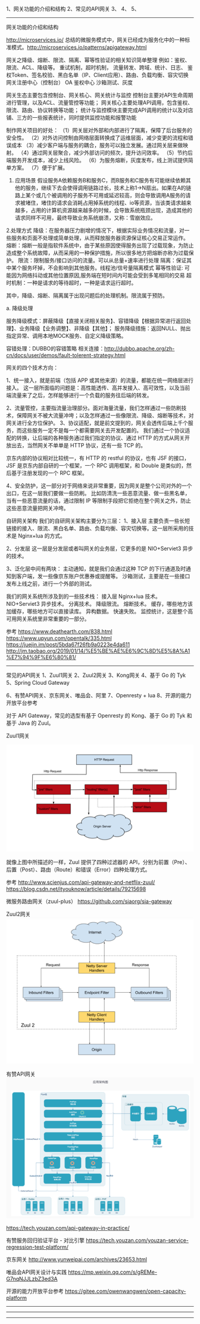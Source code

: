 1、网关功能的介绍和结构
2、常见的API网关
3、
4、
5、



---------------------------------------------------------------------------------------------------------------------

网关功能的介绍和结构

http://microservices.io/ 总结的微服务模式中，网关已经成为服务化中的一种标准模式。http://microservices.io/patterns/apigateway.html

网关之降级、熔断、限流、隔离、幂等性验证的相关知识简单整理
例如：鉴权、限流、ACL、降级等。
重试机制，超时机制，
流量转发、跨域、统计、日志、
鉴权Token、签名校验、黑白名单（IP、Client应用）、路由、负载均衡、容灾切换
网关注册中心（控制台）
OA 鉴权中心
沙箱测试、灰度



网关生态主要包含控制台、网关核心、网关统计与监控
控制台主要对API生命周期进行管理，以及ACL、流量管控等功能；
网关核心主要处理API调用，包含鉴权、限流、路由、协议转换等功能；
统计与监控模块主要完成API调用的统计以及对店铺、三方的一些报表统计，同时提供监控功能和报警功能


制作网关项目的好处：
（1）网关层对外部和内部进行了隔离，保障了后台服务的安全性。
（2）对外访问控制由网络层面转换成了运维层面，减少变更的流程和错误成本
（3）减少客户端与服务的耦合，服务可以独立发展。通过网关层来做映射。
（4）通过网关层聚合，减少外部访问的频次，提升访问效率。
（5）节约后端服务开发成本，减少上线风险。
（6）为服务熔断，灰度发布，线上测试提供简单方案。
（7）便于扩展。

1. 应用场景
假设服务A依赖服务B和服务C，而B服务和C服务有可能继续依赖其他的服务，继续下去会使得调用链路过长，技术上称1->N扇出。如果在A的链路上某个或几个被调用的子服务不可用或延迟较高，则会导致调用A服务的请求被堵住，堵住的请求会消耗占用掉系统的线程、io等资源，当该类请求越来越多，占用的计算机资源越来越多的时候，会导致系统瓶颈出现，造成其他的请求同样不可用，最终导致业务系统崩溃，又称：雪崩效应。


2.处理方式
降级：在服务器压力剧增的情况下，根据实际业务情况和流量，对一些服务和页面不处理或简单处理，从而释放服务器资源保证核心交易正常运作。
熔断：熔断一般是指软件系统中，由于某些原因使得服务出现了过载现象，为防止造成整个系统故障，从而采用的一种保护措施，所以很多地方把熔断亦称为过载保护。
限流：限制服务/接口访问的流量。可以从总量+速率进行处理
隔离：保证其中某个服务坏掉，不会影响到其他服务。线程池/信号量隔离模式
幂等性验证: 可能因为网络抖动或其他位置原因,服务端在短时间内可能会受到多笔相同的交易
超时机制：一种是请求的等待超时，一种是请求运行超时。

其中，降级、熔断、隔离属于出现问题后的处理机制。限流属于预防。

a. 降级处理

服务降级模式：屏蔽降级【直接关闭相关服务】、容错降级【根据异常进行返回处理】、业务降级【业务调整】、非降级【其他】；
服务降级措施：返回NULL、抛出指定异常、调用本地MOCK服务、自定义降级策略。

容错处理：DUBBO的容错策略
相关连接：http://dubbo.apache.org/zh-cn/docs/user/demos/fault-tolerent-strategy.html




网关的四个技术方向：

1、统一接入，就是前端（包括 APP 或其他来源）的流量，都能在统一网络层进行接入。
这一层所面临的问题是：高性能透传、高并发接入、高可效性，以及当前端流量来了之后，怎样能够进行一个负载的服务往后端的转发。

2、流量管控，主要指流量治理部分。面对海量流量，我们怎样通过一些防刷技术，保障网关不被大流量冲垮；以及怎样通过一些像限流、降级、熔断等技术，对网关进行全方位保护。
3、协议适配，就是前文提到的，网关会透传后端上千个服务，而这些服务一定不是每一个都需要网关去开发配置的。
我们通过一个协议适配的转换，让后端的各种服务通过我们指定的协议、通过 HTTP 的方式从网关开放出去，当然网关不单单是 HTTP 协议，还有一些 TCP 的。

京东内部的协议相对比较统一，有 HTTP 的 restful 的协议，也有 JSF 的接口，JSF 是京东内部自研的一个框架，一个 RPC 调用框架，和 Double 是类似的，然后基于注册发现的一个 RPC 框架。

4、安全防护，这一部分对于网络来说非常重要，因为网关是整个公司对外的一个出口，在这一层我们要做一些防刷。
比如防清洗一些恶意流量、做一些黑名单，当有一些恶意流量的话，通过限制 IP 等限制手段把它拒绝在整个网关之外，防止这些恶意流量把网关冲垮。


自研网关架构
我们的自研网关架构主要分为三层：
1、接入层
主要负责一些长短链接的接入、限流、黑白名单、路由、负载均衡、容灾切换等。这一层所采用的技术是 Nginx+lua 的方式。

2、分发层
这一层是分发层或者叫网关的业务层，它更多的是 NIO+Serviet3 异步的技术。

3、泛化层中间有两块：
    主动通知，就是我们会通过这种 TCP 的下行通道及时通知到客户端，发一些像京东账户优惠券或提醒等。
    沙箱测试，主要是在一些接口发布上线之前，进行一个外部的测试。



我们的网关系统所涉及到的一些技术栈：
    接入层 Nginx+lua 技术。
    NIO+Serviet3 异步技术。
    分离技术。
    降级限流。
    熔断技术。
    缓存，哪些地方该加缓存，哪些地方可以直接读库。
    异构数据。
    快速失败。
    监控统计，这是整个高可用网关系统里非常重要的一部分。


参考
https://www.deathearth.com/838.html
https://www.upyun.com/opentalk/335.html
https://juejin.im/post/5bda67f26fb9a0223e4da611
http://jm.taobao.org/2019/01/14/%E5%BE%AE%E6%9C%8D%E5%8A%A1%E7%94%9F%E6%80%81/

---------------------------------------------------------------------------------------------------------------------

常见的API网关
1、Zuul1网关
2、Zuul2网关
3、Kong网关
4、基于 Go 的 Tyk
5、Spring Cloud Gateway

6、有赞API网关、京东网关、唯品会、阿里
7、Openresty + lua
8、开源的能力开放平台参考



对于 API Gateway，常见的选型有基于 Openresty 的 Kong、基于 Go 的 Tyk 和基于 Java 的 Zuul。



Zuul1网关

![zuul1结构](images/zuul1结构.png "ReferencePicture")

就像上图中所描述的一样，Zuul 提供了四种过滤器的 API，分别为前置（Pre）、后置（Post）、路由（Route）和错误（Error）四种处理方式。

参考
http://www.scienjus.com/api-gateway-and-netflix-zuul/
https://blog.csdn.net/ityouknow/article/details/79215698



微服务路由网关（zuul-plus）
https://github.com/siaorg/sia-gateway



Zuul2网关
![zuul2结构](images/zuul2结构图.png "ReferencePicture")



有赞API网关
![有赞网关结构](images/有赞网关应用架构图.png "ReferencePicture")

https://tech.youzan.com/api-gateway-in-practice/

有赞服务回归验证平台 - 对比引擎
https://tech.youzan.com/youzan-service-regression-test-platform/



京东网关
http://www.yunweipai.com/archives/23653.html



唯品会API网关设计与实践
https://mp.weixin.qq.com/s/gREMe-G7nqNJJLzbZ3ed3A




开源的能力开放平台参考
https://gitee.com/owenwangwen/open-capacity-platform



---------------------------------------------------------------------------------------------------------------------




---------------------------------------------------------------------------------------------------------------------





---------------------------------------------------------------------------------------------------------------------




